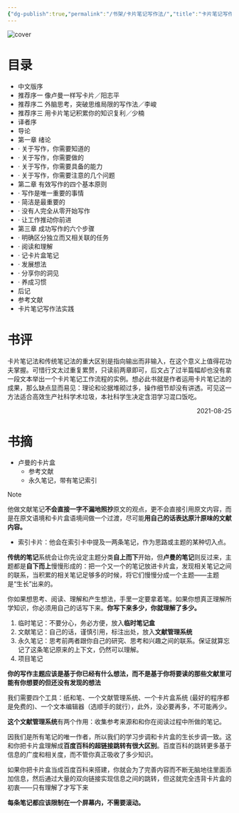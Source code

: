 ```yaml
---
{"dg-publish":true,"permalink":"/书架/卡片笔记写作法/","title":"卡片笔记写作法","created":"2025-10-10 12:15","updated":"2025-10-10 12:55"}
---
```



![cover](https://s2.loli.net/2025/10/10/7tXHqzo5SeLsnE4.png)

# 目录

  - 中文版序
  - 推荐序一 像卢曼一样写卡片／阳志平
  - 推荐序二 外脑思考，突破思维局限的写作法／李峻
  - 推荐序三 用卡片笔记积累你的知识复利／少楠
  - 译者序
  - 导论
  - 第一章 绪论
  - · 关于写作，你需要知道的
  - · 关于写作，你需要做的
  - · 关于写作，你需要具备的能力
  - · 关于写作，你需要注意的几个问题
  - 第二章 有效写作的四个基本原则
  - · 写作是唯一重要的事情
  - · 简洁是最重要的
  - · 没有人完全从零开始写作
  - · 让工作推动你前进
  - 第三章 成功写作的六个步骤
  - · 明确区分独立而又相关联的任务
  - · 阅读和理解
  - · 记卡片盒笔记
  - · 发展想法
  - · 分享你的洞见
  - · 养成习惯
  - 后记
  - 参考文献
  - 卡片笔记写作法实践

# 书评

卡片笔记法和传统笔记法的重大区别是指向输出而非输入，在这个意义上值得花功夫掌握。可惜行文太过重复累赘，只读前两章即可，后文占了过半篇幅却也没有拿一段文本举出一个卡片笔记工作流程的实例。想必此书就是作者运用卡片笔记法的成果，那么缺点显而易见：理论和论据堆砌过多，操作细节却没有讲透。可见这一方法适合高效生产社科学术垃圾，本社科学生决定含泪学习混口饭吃。

<p align="right">2021-08-25</p>

# 书摘

- 卢曼的卡片盒
  - 参考文献
  - 永久笔记，带有笔记索引

> [!note]
> 他做文献笔记**不会直接一字不漏地照抄**原文的观点，更不会直接引用原文内容，而是在原文语境和卡片盒语境间做一个过渡，尽可能**用自己的话表达原汁原味的文献内容。**

  - 索引卡片：他会在索引卡中提及一两条笔记，作为思路或主题的某种切入点。

**传统的笔记**系统会让你先设定主题分类**自上而下**开始，但**卢曼的笔记**则反过来，主题都是**自下而上**慢慢形成的：把一个又一个的笔记放进卡片盒，发现相关笔记之间的联系，当积累的相关笔记足够多的时候，将它们慢慢分成一个主题——主题是“生长”出来的。

你如果想思考、阅读、理解和产生想法，手里一定要拿着笔。如果你想真正理解所学知识，你必须用自己的话写下来。**你写下来多少，你就理解了多少。**

1. 临时笔记：不要分心，务必方便，放入**临时笔记盒**
2. 文献笔记：自己的话，谨慎引用，标注出处，放入**文献管理系统**
3. 永久笔记：思考前两者跟你自己的研究、思考和兴趣之间的联系。保证就算忘记了这条笔记原来的上下文，仍然可以理解。
4. 项目笔记

**你的写作主题应该是基于你已经有什么想法，而不是基于你将要读的那些文献里可能有你想要的但还没有发现的想法**

我们需要四个工具：纸和笔、一个文献管理系统、一个卡片盒系统 (最好的程序都是免费的)、一个文本编辑器（选顺手的就行），此外，没必要再多，不可能再少。

**这个文献管理系统**有两个作用：收集参考来源和和你在阅读过程中所做的笔记。

因我们是所有笔记的唯一作者，所以我们的学习步调和卡片盒的生长步调一致。这和你把卡片盒理解成**百度百科的超链接跳转有很大区别**。百度百科的跳转更多基于信息的广度和相关度，而不管你真正吸收了多少知识。

如果你把卡片盒当成百度百科来搭建，你就会为了完善内容而不断无脑地往里面添加信息，然后通过大量的双向链接实现信息之间的跳转，但这就完全违背卡片盒的初衷——只有理解了才写下来

**每条笔记都应该限制在一个屏幕内，不需要滚动。**
